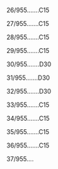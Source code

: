 26/955.......C15 


27/955.......C15 


28/955.......C15 


29/955.......C15 


30/955.......D30 


31/955.......D30 


32/955.......D30 


33/955.......C15 


34/955.......C15 


35/955.......C15 


36/955.......C15 


37/955.... 

